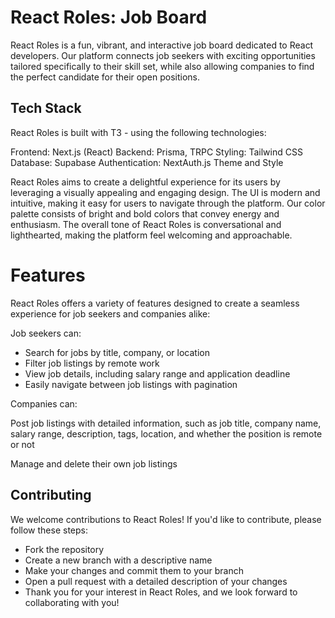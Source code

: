 # React Roles: Job Board

React Roles is a fun, vibrant, and interactive job board dedicated to React developers. Our platform connects job seekers with exciting opportunities tailored specifically to their skill set, while also allowing companies to find the perfect candidate for their open positions.

## Tech Stack
React Roles is built with T3 - using the following technologies:

Frontend: Next.js (React)
Backend: Prisma, TRPC
Styling: Tailwind CSS
Database: Supabase
Authentication: NextAuth.js
Theme and Style

React Roles aims to create a delightful experience for its users by leveraging a visually appealing and engaging design. The UI is modern and intuitive, making it easy for users to navigate through the platform. Our color palette consists of bright and bold colors that convey energy and enthusiasm. The overall tone of React Roles is conversational and lighthearted, making the platform feel welcoming and approachable.

# Features

React Roles offers a variety of features designed to create a seamless experience for job seekers and companies alike:

Job seekers can:

- Search for jobs by title, company, or location
- Filter job listings by remote work
- View job details, including salary range and application deadline
- Easily navigate between job listings with pagination

Companies can:

Post job listings with detailed information, such as job title, company name, salary range, description, tags, location, and whether the position is remote or not

Manage and delete their own job listings

## Contributing

We welcome contributions to React Roles! If you'd like to contribute, please follow these steps:

- Fork the repository
- Create a new branch with a descriptive name
- Make your changes and commit them to your branch
- Open a pull request with a detailed description of your changes
- Thank you for your interest in React Roles, and we look forward to collaborating with you!
